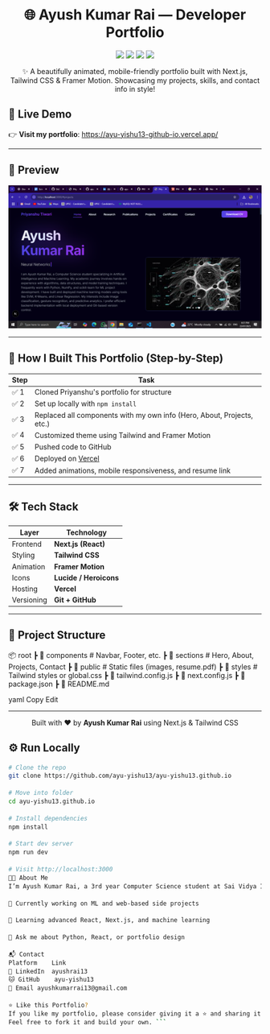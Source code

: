 <h1 align="center">🌐 Ayush Kumar Rai — Developer Portfolio</h1>

<p align="center">
  <img src="https://img.shields.io/badge/Next.js-Developer-black?logo=next.js&style=for-the-badge" />
  <img src="https://img.shields.io/badge/TailwindCSS-Creator-blue?logo=tailwindcss&style=for-the-badge" />
  <img src="https://img.shields.io/badge/Deployed-Vercel-black?logo=vercel&style=for-the-badge" />
  <img src="https://img.shields.io/github/last-commit/ayu-yishu13/ayu-yishu13.github.io?style=for-the-badge" />
</p>

<p align="center">
  ✨ A beautifully animated, mobile-friendly portfolio built with Next.js, Tailwind CSS & Framer Motion. Showcasing my projects, skills, and contact info in style!
</p>


## 🔗 Live Demo

👉 **Visit my portfolio**:  https://ayu-yishu13-github-io.vercel.app/

---

## 📸 Preview

![Preview](./public/images/projects/portfolio.png)


---

## 🧠 How I Built This Portfolio (Step-by-Step)

| Step | Task |
|------|------|
| ✅ 1 | Cloned Priyanshu's portfolio for structure |
| ✅ 2 | Set up locally with `npm install` |
| ✅ 3 | Replaced all components with my own info (Hero, About, Projects, etc.) |
| ✅ 4 | Customized theme using Tailwind and Framer Motion |
| ✅ 5 | Pushed code to GitHub |
| ✅ 6 | Deployed on [Vercel](https://vercel.com) |
| ✅ 7 | Added animations, mobile responsiveness, and resume link |

---

## 🛠 Tech Stack

| Layer       | Technology            |
|-------------|------------------------|
| Frontend    | **Next.js (React)**     |
| Styling     | **Tailwind CSS**        |
| Animation   | **Framer Motion**       |
| Icons       | **Lucide / Heroicons**  |
| Hosting     | **Vercel**              |
| Versioning  | **Git + GitHub**        |

---

## 📁 Project Structure

📦 root
┣ 📂 components # Navbar, Footer, etc.
┣ 📂 sections # Hero, About, Projects, Contact
┣ 📂 public # Static files (images, resume.pdf)
┣ 📂 styles # Tailwind styles or global.css
┣ 📜 tailwind.config.js
┣ 📜 next.config.js
┣ 📜 package.json
┣ 📜 README.md

yaml
Copy
Edit

---
<p align="center"> Built with ❤️ by <strong>Ayush Kumar Rai</strong> using Next.js & Tailwind CSS </p> 

## ⚙️ Run Locally

```bash
# Clone the repo
git clone https://github.com/ayu-yishu13/ayu-yishu13.github.io

# Move into folder
cd ayu-yishu13.github.io

# Install dependencies
npm install

# Start dev server
npm run dev

# Visit http://localhost:3000
🧑‍💻 About Me
I’m Ayush Kumar Rai, a 3rd year Computer Science student at Sai Vidya Institute of Technology, specializing in AI/ML and full-stack web development.

🔭 Currently working on ML and web-based side projects

🌱 Learning advanced React, Next.js, and machine learning

💬 Ask me about Python, React, or portfolio design

📬 Contact
Platform	Link
💼 LinkedIn	ayushrai13
🐱 GitHub	ayu-yishu13
📧 Email	ayushkumarrai13@gmail.com

⭐ Like this Portfolio?
If you like my portfolio, please consider giving it a ⭐ and sharing it!
Feel free to fork it and build your own. ```
